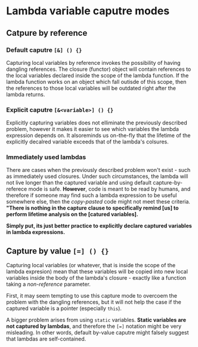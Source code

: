 # Lambda variable caputre modes

## Catpure by reference

### Default caputre `[&] () {}`

Capturing local variables by reference invokes the possibility of having dangling references. The closure (functor) object will contain references to the local variables declared inside the scope of the lambda function. If the lambda function works on an object which fall outisde of this scope, then the references to those local variables will be outdated right after the lambda returns.

### Explicit caputre `[&<variable>] () {}`

Explicitly capturing variables does not elliminate the previously described problem, however it makes it easier to see which variables the lambda expression depends on. It alsoreminds us on-the-fly that the lifetime of the explicitly decalred variable exceeds that of the lambda's colsures.

### Immediately used lambdas

There are cases when the previously described problem won't exist - such as immediately used closures. Under such circumstances, the lambda will not live longer than the captured variable and using default capture-by-referece mode is safe. **However**, code is meant to be read by humans, and therefore if someone may find such a lambda expression to be useful somewhere else, then the *copy-pasted* code might not meet these criteria. **"There is nothing in the capture clause to specifically remind [us] to perform lifetime analysis on the [catured variables].**

**Simply put, its just better practice to explicitly declare captured variables in lambda expressions.**

## Capture by value `[=] () {}`

Capturing local variables (or whatever, that is inside the scope of the lambda expresion) mean that these variables will be copied into new local variables inside the body of the lambda's closure - exactly like a function taking a *non-reference* parameter.

First, it may seem tempting to use this capture mode to overcoem the problem with the dangling references, but it will not help the case if the captured variable is a pointer (especially `this`).

A bigger problem arises from using `static` variables. **Static variables are not captured by lambdas**, and therefore the `[=]` notation might be very misleading. In other words, default by-value caputre might falsely suggest that lambdas are self-contained.

